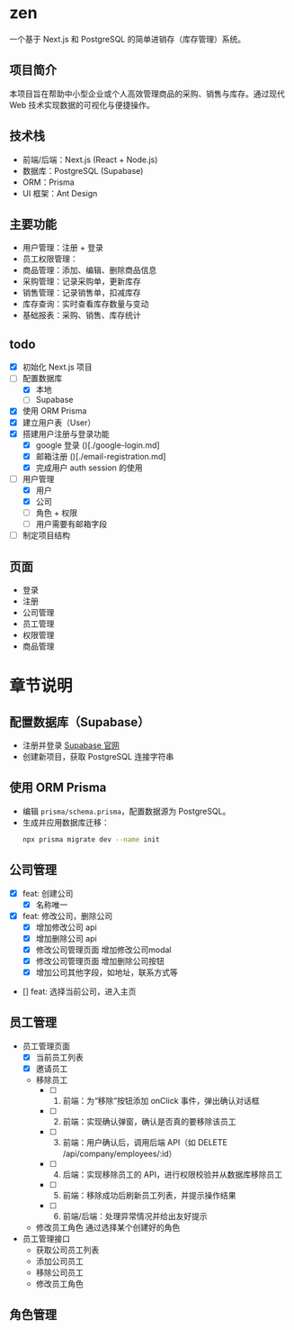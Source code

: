# zen

一个基于 Next.js 和 PostgreSQL 的简单进销存（库存管理）系统。

## 项目简介
本项目旨在帮助中小型企业或个人高效管理商品的采购、销售与库存。通过现代 Web 技术实现数据的可视化与便捷操作。

## 技术栈
- 前端/后端：Next.js (React + Node.js)
- 数据库：PostgreSQL (Supabase)
- ORM：Prisma
- UI 框架：Ant Design 

## 主要功能
- 用户管理：注册 + 登录
- 员工权限管理：
- 商品管理：添加、编辑、删除商品信息
- 采购管理：记录采购单，更新库存
- 销售管理：记录销售单，扣减库存
- 库存查询：实时查看库存数量与变动
- 基础报表：采购、销售、库存统计

## todo
- [x] 初始化 Next.js 项目
- [ ] 配置数据库
  - [x] 本地
  - [ ] Supabase
- [x] 使用 ORM Prisma
- [x] 建立用户表（User）
- [x] 搭建用户注册与登录功能
  - [x] google 登录 ()[./google-login.md]
  - [x] 邮箱注册 ()[./email-registration.md]
  - [x] 完成用户 auth session 的使用
- [ ] 用户管理
  - [x] 用户
  - [x] 公司
  - [ ] 角色 + 权限
  - [ ] 用户需要有邮箱字段
- [ ] 制定项目结构

## 页面
- 登录
- 注册
- 公司管理
- 员工管理
- 权限管理
- 商品管理

# 章节说明

## 配置数据库（Supabase）
- 注册并登录 [Supabase 官网](https://supabase.com/)
- 创建新项目，获取 PostgreSQL 连接字符串

## 使用 ORM Prisma
 - 编辑 `prisma/schema.prisma`，配置数据源为 PostgreSQL。
- 生成并应用数据库迁移：
  ```bash
  npx prisma migrate dev --name init
  ```

## 公司管理
- [x] feat: 创建公司
  - [x] 名称唯一
- [x] feat: 修改公司，删除公司
  - [x] 增加修改公司 api
  - [x] 增加删除公司 api
  - [x] 修改公司管理页面 增加修改公司modal
  - [x] 修改公司管理页面 增加删除公司按钮
  - [x] 增加公司其他字段，如地址，联系方式等
- [] feat: 选择当前公司，进入主页

## 员工管理
- 员工管理页面
  - [x] 当前员工列表
  - [x] 邀请员工
  - 移除员工
    - [ ] 1. 前端：为“移除”按钮添加 onClick 事件，弹出确认对话框
    - [ ] 2. 前端：实现确认弹窗，确认是否真的要移除该员工
    - [ ] 3. 前端：用户确认后，调用后端 API（如 DELETE /api/company/employees/:id）
    - [ ] 4. 后端：实现移除员工的 API，进行权限校验并从数据库移除员工
    - [ ] 5. 前端：移除成功后刷新员工列表，并提示操作结果
    - [ ] 6. 前端/后端：处理异常情况并给出友好提示
  - 修改员工角色 通过选择某个创建好的角色
- 员工管理接口
  - 获取公司员工列表
  - 添加公司员工
  - 移除公司员工
  - 修改员工角色
## 角色管理

